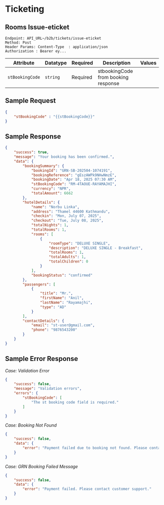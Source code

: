 # Ticketing

## Rooms Issue-eticket

```
Endpoint: API_URL~/b2b/tickets/issue-eticket
Method: Post
Header Params: Content-Type  : application/json
Authorization : Bearer ey...
```


| **Attribute**           | **Datatype**        | **Required** | **Description**                                            | **Values**                   |
|-------------------------|---------------------|--------------|------------------------------------------------------------|------------------------------|
| `stBookingCode`         | `string`            | Required     | stbookingCode from booking response                        |                              |


## Sample Request
```json
{
    "stBookingCode" : "{{stBookingCode}}"
}
``` 

## Sample Response

``` json
{
    "success": true,
    "message": "Your booking has been confirmed.",
    "data": {
        "bookingSummary": {
            "bookingId": "GRN-SB-202504-1074191",
            "bookingReference": "gEszAWPk9NHwNmzE",
            "bookingDate": "Apr 18, 2025 07:30 AM",
            "stBookingCode": "RM-4TAOUE-RAYAMAJHI",
            "currency": "NPR",
            "totalAmount": 6662
        },
        "hotelDetails": {
            "name": "Norbu Linka",
            "address": "Thamel 44600 Kathmandu",
            "checkin": "Mon, July 07, 2025",
            "checkout": "Tue, July 08, 2025",
            "totalNights": 1,
            "totalRooms": 1,
            "rooms": [
                {
                    "roomType": "DELUXE SINGLE",
                    "description": "DELUXE SINGLE - Breakfast",
                    "totalRooms": 1,
                    "totalAdults": 1,
                    "totalChildren": 0
                }
            ],
            "bookingStatus": "confirmed"
        },
        "passengers": [
            {
                "title": "Mr.",
                "firstName": "Anil",
                "lastName": "Rayamajhi",
                "type": "AD"
            }
        ],
        "contactDetails": {
            "email": "st-user@gmail.com",
            "phone": "9876543200"
        }
    }
}
```

## Sample Error Response

*Case: Validation Error*
```json
{
    "success": false,
    "message": "Validation errors",
    "errors": {
        "stBookingCode": [
            "The st booking code field is required."
        ]
    }
}
```

*Case: Booking Not Found*
```json
{
    "success": false,
    "data": {
        "error": "Payment failed due to booking not found. Please contact customer support."
    }
}
```

*Case: GRN Booking Failed Message*
```json
{
    "success": false,
    "data": {
        "error": "Payment failed. Please contact customer support."
    }
}
```